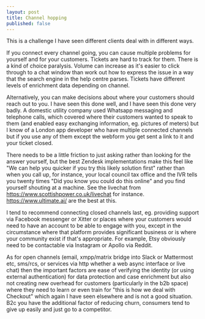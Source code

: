 ```yaml
---
layout: post
title: Channel hopping
published: false
---
```


This is a challenge I have seen different clients deal with in different ways.

If you connect every channel going, you can cause multiple problems for yourself and for your customers. Tickets are hard to track for them. There is a kind of choice paralysis. Volume can increase as it's easier to click through to a chat window than work out how to express the issue in a way that the search engine in the help centre parses. Tickets have different levels of enrichment data depending on channel.<!--excerpt-end-->

Alternatively, you can make decisions about where your customers should reach out to you. I have seen this done well, and I have seen this done very badly. A domestic utility company used Whatsapp messaging and telephone calls, which covered where their customers wanted to speak to them (and enabled easy exchanging information, eg. pictures of meters) but I know of a London app developer who have multiple connected channels but if you use any of them except the webform you get sent a link to it and your ticket closed.

There needs to be a little friction to just asking rather than looking for the answer yourself, but the best Zendesk implementations make this feel like "We can help you quicker if you try this likely solution first" rather than when you call up, for instance, your local council tax office and the IVR tells you twenty times "Did you know you could do this online" and you find yourself shouting at a machine. See the livechat from https://www.scottishpower.co.uk/livechat for instance. https://www.ultimate.ai/ are the best at this.

I tend to recommend connecting closed channels last, eg. providing support via Facebook messenger or Xitter or places where your customers would need to have an account to be able to engage with you, except in the circumstance where that platform provides significant business or is where your community exist if that's appropriate. For example, Etsy obviously need to be contactable via Instagram or Apollo via Reddit.

As for open channels (email, xmpp/matrix bridge into Slack or Mattermost etc, sms/rcs, or services via http whether a web async interface or live chat) then the important factors are ease of verifying the identity (or using external authentication) for data protection and case enrichment but also not creating new overhead for customers (particularly in the b2b space) where they need to learn or even train for "this is how we deal with Checkout" which again I have seen elsewhere and is not a good situation. B2c you have the additional factor of reducing churn, consumers tend to give up easily and just go to a competitor.